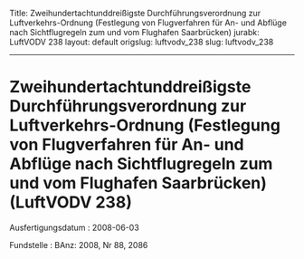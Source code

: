Title: Zweihundertachtunddreißigste Durchführungsverordnung zur Luftverkehrs-Ordnung
  (Festlegung von Flugverfahren für An- und Abflüge nach Sichtflugregeln zum und vom
  Flughafen Saarbrücken)
jurabk: LuftVODV 238
layout: default
origslug: luftvodv_238
slug: luftvodv_238

---

# Zweihundertachtunddreißigste Durchführungsverordnung zur Luftverkehrs-Ordnung (Festlegung von Flugverfahren für An- und Abflüge nach Sichtflugregeln zum und vom Flughafen Saarbrücken) (LuftVODV 238)

Ausfertigungsdatum
:   2008-06-03

Fundstelle
:   BAnz: 2008, Nr 88, 2086

